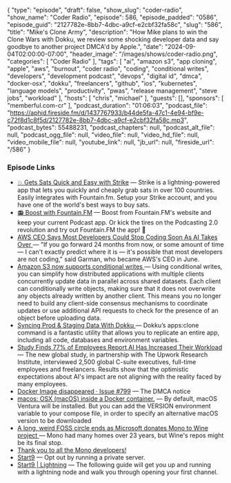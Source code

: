 {
  "type": "episode",
  "draft": false,
  "show_slug": "coder-radio",
  "show_name": "Coder Radio",
  "episode": 586,
  "episode_padded": "0586",
  "episode_guid": "2127782e-8bb7-4dbc-a9cf-e2cbf32fa58c",
  "slug": "586",
  "title": "Mike's Clone Army",
  "description": "How Mike plans to win the Clone Wars with Dokku, we review some shocking developer data and say goodbye to another project DMCA'd by Apple.",
  "date": "2024-09-04T02:00:00-07:00",
  "header_image": "/images/shows/coder-radio.png",
  "categories": [
    "Coder Radio"
  ],
  "tags": [
    "ai",
    "amazon s3",
    "app cloning",
    "apple",
    "aws",
    "burnout",
    "coder radio",
    "coding",
    "conditional writes",
    "developers",
    "development podcast",
    "devops",
    "digital id",
    "dmca",
    "docker-osx",
    "dokku",
    "freelancers",
    "github",
    "ios",
    "kubernetes",
    "language models",
    "productivity",
    "pwas",
    "release management",
    "steve jobs",
    "workload"
  ],
  "hosts": [
    "chris",
    "michael"
  ],
  "guests": [],
  "sponsors": [
    "memberful.com-cr"
  ],
  "podcast_duration": "01:06:03",
  "podcast_file": "https://aphid.fireside.fm/d/1437767933/b44de5fa-47c1-4e94-bf9e-c72f8d1c8f5d/2127782e-8bb7-4dbc-a9cf-e2cbf32fa58c.mp3",
  "podcast_bytes": 55488231,
  "podcast_chapters": null,
  "podcast_alt_file": null,
  "podcast_ogg_file": null,
  "video_file": null,
  "video_hd_file": null,
  "video_mobile_file": null,
  "youtube_link": null,
  "jb_url": null,
  "fireside_url": "/586"
}


### Episode Links

  * [💥 Gets Sats Quick and Easy with Strike](https://strike.me/ "💥 Gets Sats Quick and Easy with Strike") — Strike is a lightning-powered app that lets you quickly and cheaply grab sats in over 100 countries. Easily integrates with Fountain.fm. Setup your Strike account, and you have one of the world's best ways to buy sats.
  * [📻 Boost with Fountain.FM](https://fountain.fm/ "📻 Boost with Fountain.FM") — Boost from Fountain.FM's website and keep your current Podcast app. Or kick the tires on the Podcasting 2.0 revolution and try out Fountain.FM the app! 🚀
  * [AWS CEO Says Most Developers Could Stop Coding Soon As AI Takes Over ](https://www.businessinsider.com/aws-ceo-developers-stop-coding-ai-takes-over-2024-8 "AWS CEO Says Most Developers Could Stop Coding Soon As AI Takes Over ") — "If you go forward 24 months from now, or some amount of time — I can't exactly predict where it is — it's possible that most developers are not coding," said Garman, who became AWS's CEO in June.
  * [Amazon S3 now supports conditional writes ](https://aws.amazon.com/about-aws/whats-new/2024/08/amazon-s3-conditional-writes/ "Amazon S3 now supports conditional writes ") — Using conditional writes, you can simplify how distributed applications with multiple clients concurrently update data in parallel across shared datasets. Each client can conditionally write objects, making sure that it does not overwrite any objects already written by another client. This means you no longer need to build any client-side consensus mechanisms to coordinate updates or use additional API requests to check for the presence of an object before uploading data.
  * [Syncing Prod & Staging Data With Dokku ](https://dominickm.com/1691-2/ "Syncing Prod & Staging Data With Dokku ") — Dokku’s apps:clone command is a fantastic utility that allows you to replicate an entire app, including all code, databases and environment variables.
  * [Study Finds 77% of Employees Report AI Has Increased Their Workload](https://www.forbes.com/sites/bryanrobinson/2024/07/23/employees-report-ai-increased-workload/ "Study Finds 77% of Employees Report AI Has Increased Their Workload") — The new global study, in partnership with The Upwork Research Institute, interviewed 2,500 global C-suite executives, full-time employees and freelancers. Results show that the optimistic expectations about AI's impact are not aligning with the reality faced by many employees.
  * [Docker Image disappeared · Issue #799](https://github.com/sickcodes/Docker-OSX/issues/799#issuecomment-2320096128 "Docker Image disappeared · Issue #799") — The DMCA notice
  * [macos: OSX (macOS) inside a Docker container.](https://github.com/dockur/macos "macos: OSX \(macOS\) inside a Docker container.") — By default, macOS Ventura will be installed. But you can add the VERSION environment variable to your compose file, in order to specify an alternative macOS version to be downloaded
  * [A long, weird FOSS circle ends as Microsoft donates Mono to Wine project ](https://arstechnica.com/gadgets/2024/08/a-long-weird-foss-circle-ends-as-microsoft-donates-mono-to-wine-project/ "A long, weird FOSS circle ends as Microsoft donates Mono to Wine project ") — Mono had many homes over 23 years, but Wine's repos might be its final stop.
  * [Thank you to all the Mono developers! ](https://github.com/mono/mono/issues/21796 "Thank you to all the Mono developers! ")
  * [Start9](https://start9.com/ "Start9") — Opt out by running a private server.
  * [Start9 | Lightning](https://docs.start9.com/0.3.4.x/guides/service-guides/lightning/index "Start9 | Lightning") — The following guide will get you up and running with a lightning node and walk you through opening your first channel.



